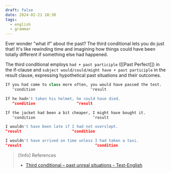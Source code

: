 ```yaml
---
draft: false
date: 2024-02-21 18:30
tags:
  - english
  - grammar
---
```

  
Ever wonder "what if" about the past? The third conditional lets you do just that! It's like rewinding time and imagining how things could have been totally different if something else had happened.

The third conditional employs `had + past participle` ([[Past Perfect]]) in the if-clause and `subject would/could/might have + past participle` in the result clause, expressing hypothetical past situations and their outcomes.

```py
If you had come to class more often, you would have passed the test.
   ^condition                        ^result

If he hadn't taken his helmet, he could have died.
   ^condition                  ^result

If the jacket had been a bit cheaper, I might have bought it.
   ^condition                         ^result

I wouldn't have been late if I had not overslept.
^result                      ^condition

I wouldn't have arrived on time unless I had taken a taxi.
^result                                ^condition
```




> [!info] References
> - [Third conditional – past unreal situations - Test-English](https://test-english.com/grammar-points/b1/third-conditional-past-unreal-situations/)
